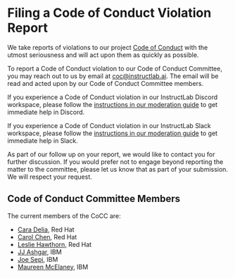# Filing a Code of Conduct Violation Report

We take reports of violations to our project [Code of Conduct](https://github.com/instructlab/community/blob/main/CODE_OF_CONDUCT.md) with the utmost seriousness and will act upon them as quickly as possible.

To report a Code of Conduct violation to our Code of Conduct Committee, you may reach out to us by email at [coc@instructlab.ai](mailto:coc@instructlab.ai). The email will be read and acted upon by our Code of Conduct Committee members.

If you experience a Code of Conduct violation in our InstructLab Discord workspace, please follow the [instructions in our moderation guide](https://github.com/instructlab/community/blob/main/InstructLab_DISCORD_MODERATION_GUIDE.md#reporting-abuse) to get immediate help in Discord.

If you experience a Code of Conduct violation in our InstructLab Slack workspace, please follow the [instructions in our moderation guide](https://github.com/instructlab/community/blob/main/InstructLab_SLACK_MODERATION_GUIDE.md#reporting-abuse) to get immediate help in Slack.

As part of our follow up on your report, we would like to contact you for further discussion. If you would prefer not to engage beyond reporting the matter to the committee, please let us know that as part of your submission. We will respect your request.

## Code of Conduct Committee Members

The current members of the CoCC are:

* [Cara Delia](https://github.com/caradelia), Red Hat
* [Carol Chen](https://github.com/cybette), Red Hat
* [Leslie Hawthorn](https://github.com/lhawthorn), Red Hat
* [JJ Ashgar](https://github.com/jjasghar), IBM
* [Joe Sepi](https://github.com/joesepi), IBM
* [Maureen McElaney](https://github.com/mmcelaney), IBM
